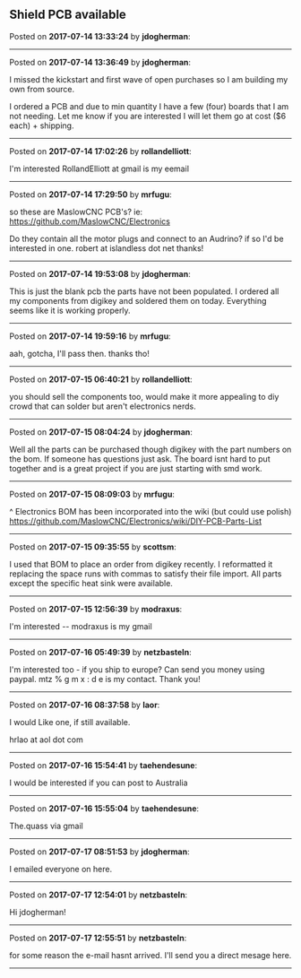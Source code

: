 ## Shield PCB available
Posted on **2017-07-14 13:33:24** by **jdogherman**:



---

Posted on **2017-07-14 13:36:49** by **jdogherman**:

I missed the kickstart and first wave of open purchases so I am building my own from source. 



I ordered a PCB and due to min quantity I have a few (four) boards that I am not needing. Let me know if you are interested I will let them go at cost ($6 each) + shipping.

---

Posted on **2017-07-14 17:02:26** by **rollandelliott**:

I'm interested RollandElliott at gmail is my eemail

---

Posted on **2017-07-14 17:29:50** by **mrfugu**:

so these are MaslowCNC PCB's? ie: https://github.com/MaslowCNC/Electronics 

Do they contain all the motor plugs and connect to an Audrino?  if so I'd be interested in one.  robert at islandless dot net  thanks!

---

Posted on **2017-07-14 19:53:08** by **jdogherman**:

This is just the blank pcb the parts have not been populated. I ordered all my components from digikey and soldered them on today. Everything seems like it is working properly.

---

Posted on **2017-07-14 19:59:16** by **mrfugu**:

aah, gotcha, I'll pass then. thanks tho!

---

Posted on **2017-07-15 06:40:21** by **rollandelliott**:

you should sell the components too, would make it more appealing to diy crowd that can solder but aren't electronics nerds.

---

Posted on **2017-07-15 08:04:24** by **jdogherman**:

Well all the parts can be purchased though digikey with the part numbers on the bom. If someone has questions just ask. The board isnt hard to put together and is a great project if you are just starting with smd work.

---

Posted on **2017-07-15 08:09:03** by **mrfugu**:

^ Electronics BOM has been incorporated into the wiki (but could use polish) https://github.com/MaslowCNC/Electronics/wiki/DIY-PCB-Parts-List

---

Posted on **2017-07-15 09:35:55** by **scottsm**:

I used that BOM to place an order from digikey recently. I reformatted it replacing the space runs with commas to satisfy their file import. All parts except the specific heat sink were available.

---

Posted on **2017-07-15 12:56:39** by **modraxus**:

I'm interested -- modraxus is my gmail

---

Posted on **2017-07-16 05:49:39** by **netzbasteln**:

I'm interested too - if you ship to europe? Can send you money using paypal. mtz % g m x : d e is my contact. Thank you!

---

Posted on **2017-07-16 08:37:58** by **laor**:

I would Like one, if still available.

hrlao at aol dot com

---

Posted on **2017-07-16 15:54:41** by **taehendesune**:

I would be interested if you can post to Australia

---

Posted on **2017-07-16 15:55:04** by **taehendesune**:

The.quass via gmail

---

Posted on **2017-07-17 08:51:53** by **jdogherman**:

I emailed everyone on here.

---

Posted on **2017-07-17 12:54:01** by **netzbasteln**:

Hi jdogherman!

---

Posted on **2017-07-17 12:55:51** by **netzbasteln**:

for some reason the e-mail hasnt arrived. I'll send you a direct mesage here.

---

